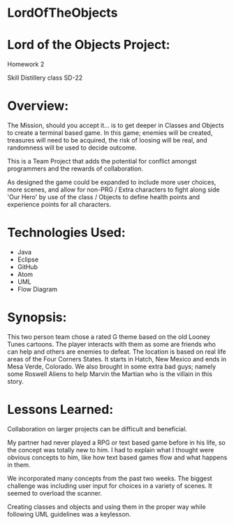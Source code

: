# LordOfTheObjects
# Lord of the Objects Project:

Homework 2

Skill Distillery class SD-22

# Overview:

The Mission, should you accept it... is to get deeper in Classes and Objects to create a terminal based 
game.  In this game; enemies will be created, treasures will need to be acquired, the risk
of loosing will be real, and randomness will be used to decide outcome.

This is a Team Project that adds the potential for conflict amongst programmers and the
rewards of collaboration.

As designed the game could be expanded to include more user choices, more scenes, and allow for non-PRG / Extra characters 
to fight along side 'Our Hero' by use of the class / Objects to define health points and experience points for all characters. 

# Technologies Used:

- Java
- Eclipse
- GitHub
- Atom
- UML
- Flow Diagram

# Synopsis:

This two person team chose a rated G theme based on the old Looney Tunes cartoons.
The player interacts with them as some are friends who can help and others are enemies to defeat.
The location is based on real life areas of the Four Corners States.  It starts in
Hatch, New Mexico and ends in Mesa Verde, Colorado.  We also brought in some extra bad guys;
namely some Roswell Aliens to help Marvin the Martian who is the villain in this story.

 # Lessons Learned:

 Collaboration on larger projects can be difficult and beneficial.

 My partner had never played a RPG or text based game before in his life, so the concept
 was totally new to him. I had to explain what I thought were obvious
 concepts to him, like how text based games flow and what happens in them.

 We incorporated many concepts from the past two weeks. The biggest challenge was including user input for choices in a 
 variety of scenes. It seemed to overload the scanner. 

 Creating classes and objects and using them in the proper way while following UML guidelines
 was a keylesson.
